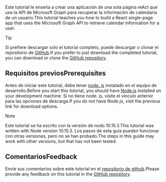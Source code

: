 <!-- markdownlint-disable MD002 MD041 -->

<span data-ttu-id="52483-101">Este tutorial le enseña a crear una aplicación de una sola página reAct que use la API de Microsoft Graph para recuperar la información de calendario de un usuario.</span><span class="sxs-lookup"><span data-stu-id="52483-101">This tutorial teaches you how to build a React single-page app that uses the Microsoft Graph API to retrieve calendar information for a user.</span></span>

> [!TIP]
> <span data-ttu-id="52483-102">Si prefiere descargar solo el tutorial completo, puede descargar o clonar el repositorio de [GitHub](https://github.com/microsoftgraph/msgraph-training-reactspa).</span><span class="sxs-lookup"><span data-stu-id="52483-102">If you prefer to just download the completed tutorial, you can download or clone the [GitHub repository](https://github.com/microsoftgraph/msgraph-training-reactspa).</span></span>

## <a name="prerequisites"></a><span data-ttu-id="52483-103">Requisitos previos</span><span class="sxs-lookup"><span data-stu-id="52483-103">Prerequisites</span></span>

<span data-ttu-id="52483-104">Antes de iniciar este tutorial, debe tener [node. js](https://nodejs.org) instalado en el equipo de desarrollo.</span><span class="sxs-lookup"><span data-stu-id="52483-104">Before you start this tutorial, you should have [Node.js](https://nodejs.org) installed on your development machine.</span></span> <span data-ttu-id="52483-105">Si no tiene node. js, visite el vínculo anterior para las opciones de descarga.</span><span class="sxs-lookup"><span data-stu-id="52483-105">If you do not have Node.js, visit the previous link for download options.</span></span>

> [!NOTE]
> <span data-ttu-id="52483-106">Este tutorial se ha escrito con la versión de nodo 10.15.3.</span><span class="sxs-lookup"><span data-stu-id="52483-106">This tutorial was written with Node version 10.15.3.</span></span> <span data-ttu-id="52483-107">Los pasos de esta guía pueden funcionar con otras versiones, pero no se han probado.</span><span class="sxs-lookup"><span data-stu-id="52483-107">The steps in this guide may work with other versions, but that has not been tested.</span></span>

## <a name="feedback"></a><span data-ttu-id="52483-108">Comentarios</span><span class="sxs-lookup"><span data-stu-id="52483-108">Feedback</span></span>

<span data-ttu-id="52483-109">Envíe sus comentarios sobre este tutorial en el [repositorio de github](https://github.com/microsoftgraph/msgraph-training-reactspa).</span><span class="sxs-lookup"><span data-stu-id="52483-109">Please provide any feedback on this tutorial in the [GitHub repository](https://github.com/microsoftgraph/msgraph-training-reactspa).</span></span>